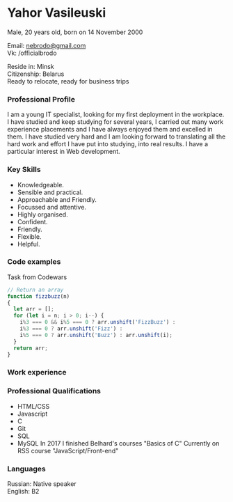 # Yahor Vasileuski
Male, 20 years old, born on 14 November 2000

Email: nebrodo@gmail.com  <br> 
Vk: /officialbrodo

Reside in: Minsk <br>
Citizenship: Belarus <br>
Ready to relocate, ready for business trips

### Professional Profile 
I am a young IT specialist, looking for my first deployment in the workplace. I have studied and keep studying for several years, I carried out many work experience placements and I have always enjoyed them and excelled in them. I have studied very hard and I am looking forward to translating all the hard work and effort I have put into studying, into real results. I have a particular interest in Web development.

### Key Skills
- Knowledgeable.
- Sensible and practical.
- Approachable and Friendly.
- Focussed and attentive.
- Highly organised.
- Confident.
- Friendly.
- Flexible.
- Helpful.

### Code examples
Task from Codewars
``` js
// Return an array
function fizzbuzz(n)
{
  let arr = [];
  for (let i = n; i > 0; i--) {
    i%3 === 0 && i%5 === 0 ? arr.unshift('FizzBuzz') :
    i%3 === 0 ? arr.unshift('Fizz') :
    i%5 === 0 ? arr.unshift('Buzz') : arr.unshift(i);
  }
  return arr;
}
```

### Work experience

###  Professional Qualifications
- HTML/CSS
- Javascript
- C
- Git
- SQL
- MySQL
In 2017 I finished Belhard's courses "Basics of C"
Currently on RSS course "JavaScript/Front-end"

### Languages
Russian: Native speaker <br>
English: B2
